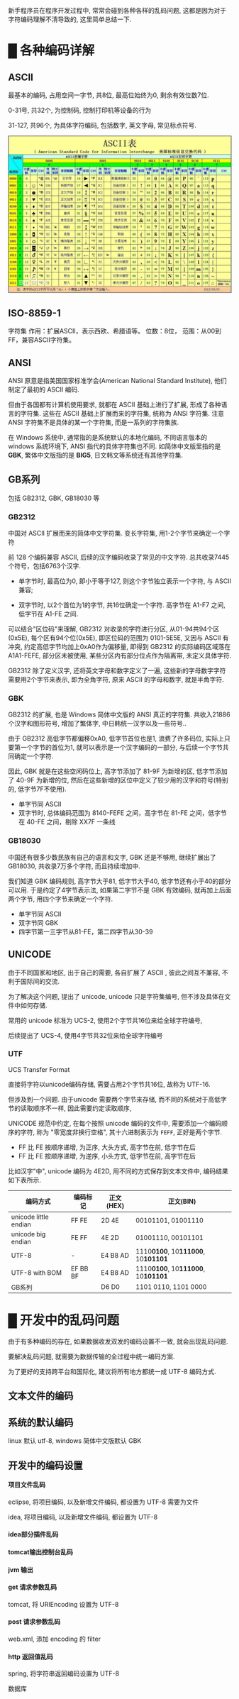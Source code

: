 新手程序员在程序开发过程中, 常常会碰到各种各样的乱码问题, 这都是因为对于字符编码理解不清导致的, 这里简单总结一下.

# █ 各种编码详解

## ASCII 

最基本的编码, 占用空间一字节, 共8位, 最高位始终为0, 剩余有效位数7位.

0-31号, 共32个, 为控制码, 控制打印机等设备的行为

31-127, 共96个, 为具体字符编码, 包括数字, 英文字母, 常见标点符号.

![图片来源百度百科](二进制与编码.assets/20170825151341015.jpg)

## ISO-8859-1

字符集 
作用：扩展ASCII，表示西欧、希腊语等。 
位数：8位， 
范围：从00到FF，兼容ASCII字符集。 

## ANSI

ANSI 原意是指美国国家标准学会(American National Standard Institute), 他们制定了最初的 ASCII 编码. 

但由于各国都有计算机使用要求, 就都在 ASCII 基础上进行了扩展, 形成了各种语言的字符集. 这些在 ASCII 基础上扩展而来的字符集, 统称为 ANSI 字符集. 注意 ANSI 字符集不是具体的某一个字符集, 而是一系列的字符集族. 

在 Windows 系统中, 通常指的是系统默认的本地化编码, 不同语言版本的windows 系统环境下, ANSI 指代的具体字符集也不同. 如简体中文版里指的是 **GBK**, 繁体中文版指的是 **BIG5**, 日文韩文等系统还有其他字符集.

## GB系列

包括 GB2312, GBK, GB18030 等

### GB2312

中国对 ASCII 扩展而来的简体中文字符集.  变长字符集, 用1-2个字节来确定一个字符

前 128 个编码兼容 ASCII, 后续的汉字编码收录了常见的中文字符. 总共收录7445个符号，包括6763个汉字.

- 单字节时, 最高位为0, 即小于等于127, 则这个字节独立表示一个字符, 与 ASCII 兼容;

- 双字节时, 以2个首位为1的字节, 共16位确定一个字符. 高字节在 A1-F7 之间,  低字节在 A1-FE 之间.

可以结合"区位码"来理解, GB2312 对收录的字符进行分区, 从01-94共94个区(0x5E), 每个区有94个位(0x5E), 即区位码的范围为 0101-5E5E, 又因与 ASCII 有冲突, 约定高低字节均加上0xA0作为偏移量, 即得到 GB2312 的实际编码区域落在 A1A1-FEFE, 部分区未被使用, 某些分区内有部分位点作为隔离带, 未定义具体字符. 

GB2312 除了定义汉字, 还将英文字母和数字定义了一遍, 这些新的字母数字字符需要用2个字节来表示, 即为全角字符, 原来 ASCII 的字母和数字, 就是半角字符.

### GBK

GB2312 的扩展, 也是 Windows 简体中文版的 ANSI 真正的字符集. 共收入21886个汉字和图形符号, 增加了繁体字, 中日韩统一汉字以及一些符号..

由于 GB2312 高低字节都偏移0xA0, 低字节首位也是1, 浪费了许多码位, 实际上只要第一个字节的首位为1, 就可以表示是一个汉字编码的一部分, 与后续一个字节共同确定一个字符. 

因此, GBK 就是在这些空闲码位上, 高字节添加了 81-9F 为新增的区, 低字节添加了 40-9F 为新增的位, 然后在这些新增的区位中定义了较少用的汉字和符号(特别的, 低字节7F不使用).

- 单字节同 ASCII
- 双字节时, 总体编码范围为 8140-FEFE 之间，高字节在 81-FE 之间，低字节在 40-FE 之间，剔除 XX7F 一条线

### GB18030

中国还有很多少数民族有自己的语言和文字, GBK 还是不够用, 继续扩展出了 GB18030, 共收录7万多个字符, 而且持续增加中. 

我们知道 GBK 编码规则, 高字节大于81, 低字节大于40, 低字节还有小于40的部分可以用. 于是约定了4字节表示法, 如果第二字节不是 GBK 有效编码, 就再加上后面两个字节, 用四个字节来确定一个字符. 

- 单字节同 ASCII
- 双字节同 GBK
- 四字节第一三字节从81-FE，第二四字节从30-39

## UNICODE

由于不同国家和地区, 出于自己的需要, 各自扩展了 ASCII , 彼此之间互不兼容, 不利于国际间的交流. 

为了解决这个问题, 提出了 unicode, unicode 只是字符集编号, 但不涉及具体在文件中如何存储.

常用的 unicode 标准为 UCS-2, 使用2个字节共16位来给全球字符编号, 

后续提出了 UCS-4, 使用4字节共32位来给全球字符编号

### UTF

UCS Transfer Format

直接将字符以unicode编码存储, 需要占用2个字节共16位, 故称为 UTF-16.

但涉及到一个问题. 由于unicode 需要两个字节来存储, 而不同的系统对于高低字节的读取顺序不一样, 因此需要约定读取顺序, 

UNICODE 规范中约定, 在每个按照 unicode 编码的文件中, 需要添加一个编码顺序的字符, 称为 "零宽度非换行空格", 其十六进制表示为 `FEFF`, 正好是两个字节.

- FF 比 FE 按顺序递增, 为正序, 大头方式, 高字节在前, 低字节在后
- FF 比 FE 按顺序递增, 为逆序, 小头方式, 低字节在前, 高字节在后

比如汉字"中", unicode 编码为 4E2D, 用不同的方式保存到文本文件中, 编码结果如下表所示.

| 编码方式              | 编码标记 | 正文(HEX) | 正文(BIN)                                |
| --------------------- | -------- | --------- | ---------------------------------------- |
| unicode little endian | FF FE    | 2D 4E     | 00101101, 01001110                       |
| unicode big endian    | FE FF    | 4E 2D     | 01001110, 00101101                       |
| UTF-8                 | -        | E4 B8 AD  | 1110**0100**, 10**111000**, 10**101101** |
| UTF-8 with BOM        | EF BB BF | E4 B8 AD  | 1110**0100**, 10**111000**, 10**101101** |
| GB系列                |          | D6 D0     | 1101 0110, 1101 0000                     |

# █ 开发中的乱码问题

由于有多种编码的存在, 如果数据收发双发的编码设置不一致, 就会出现乱码问题. 

要解决乱码问题, 就需要为数据传输的全过程中统一编码方案. 

为了更好的支持跨平台和国际化, 建议将所有地方都统一成 UTF-8 编码方式. 

## 文本文件的编码

## 系统的默认编码

linux 默认 utf-8, windows 简体中文版默认 GBK

## 开发中的编码设置

#### 项目文件乱码

eclipse, 将项目编码, 以及新增文件编码, 都设置为 UTF-8 需要为文件

idea, 将项目编码, 以及新增文件编码, 都设置为 UTF-8

#### idea部分插件乱码

#### tomcat输出控制台乱码

#### jvm 输出

#### get 请求参数乱码

tomcat, 将 URIEncoding 设置为 UTF-8

#### post 请求参数乱码

web.xml, 添加 encoding 的 filter

#### http 返回值乱码

spring, 将字符串返回编码设置为 UTF-8 



数据库

